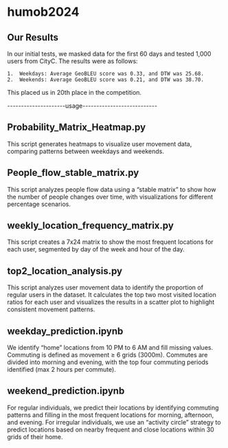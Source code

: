 # humob2024
## Our Results

In our initial tests, we masked data for the first 60 days and tested 1,000 users from CityC. The results were as follows:

	1.	Weekdays: Average GeoBLEU score was 0.33, and DTW was 25.68.
	2.	Weekends: Average GeoBLEU score was 0.21, and DTW was 38.70.

This placed us in 20th place in the competition.

---------------------usage---------------------------
## Probability_Matrix_Heatmap.py

This script generates heatmaps to visualize user movement data, comparing patterns between weekdays and weekends.

## People_flow_stable_matrix.py

This script analyzes people flow data using a “stable matrix” to show how the number of people changes over time, with visualizations for different percentage scenarios.

## weekly_location_frequency_matrix.py

This script creates a 7x24 matrix to show the most frequent locations for each user, segmented by day of the week and hour of the day.

## top2_location_analysis.py

This script analyzes user movement data to identify the proportion of regular users in the dataset. It calculates the top two most visited location ratios for each user and visualizes the results in a scatter plot to highlight consistent movement patterns.

## weekday_prediction.ipynb

We identify “home” locations from 10 PM to 6 AM and fill missing values. Commuting is defined as movement ≥ 6 grids (3000m). Commutes are divided into morning and evening, with the top four commuting periods identified (max 2 hours per commute).

## weekend_prediction.ipynb
For regular individuals, we predict their locations by identifying commuting patterns and filling in the most frequent locations for morning, afternoon, and evening.
For irregular individuals, we use an “activity circle” strategy to predict locations based on nearby frequent and close locations within 30 grids of their home.
